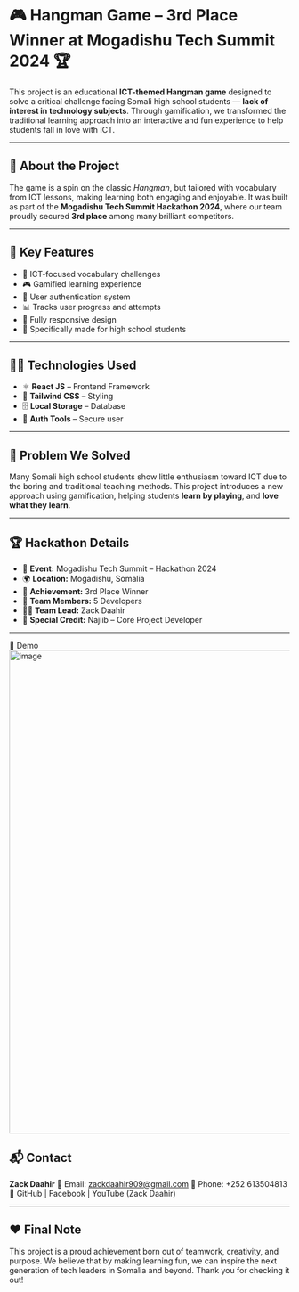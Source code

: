 # 🎮 Hangman Game – 3rd Place Winner at Mogadishu Tech Summit 2024 🏆

This project is an educational **ICT-themed Hangman game** designed to solve a critical challenge facing Somali high school students — **lack of interest in technology subjects**. Through gamification, we transformed the traditional learning approach into an interactive and fun experience to help students fall in love with ICT.

---

## 🌟 About the Project

The game is a spin on the classic *Hangman*, but tailored with vocabulary from ICT lessons, making learning both engaging and enjoyable. It was built as part of the **Mogadishu Tech Summit Hackathon 2024**, where our team proudly secured **3rd place** among many brilliant competitors.

---

## 🚀 Key Features

* 🧠 ICT-focused vocabulary challenges
* 🎮 Gamified learning experience
* 👥 User authentication system
* 📊 Tracks user progress and attempts
* 📱 Fully responsive design
* 🏫 Specifically made for high school students

---

## 👨‍💻 Technologies Used

* ⚛️ **React JS** – Frontend Framework
* 🎨 **Tailwind CSS** – Styling
* 🗄️ **Local Storage** – Database
* 🔐 **Auth Tools** – Secure user

---

## 🧠 Problem We Solved

Many Somali high school students show little enthusiasm toward ICT due to the boring and traditional teaching methods. This project introduces a new approach using gamification, helping students **learn by playing**, and **love what they learn**.

---

## 🏆 Hackathon Details

* 🎤 **Event:** Mogadishu Tech Summit – Hackathon 2024
* 🌍 **Location:** Mogadishu, Somalia
* 🥉 **Achievement:** 3rd Place Winner
* 👥 **Team Members:** 5 Developers
* 👨‍🏫 **Team Lead:** Zack Daahir
* 🙌 **Special Credit:** Najiib – Core Project Developer

---
📸 Demo
<img width="1782" height="868" alt="image" src="https://github.com/user-attachments/assets/702bec16-d92e-49ea-8214-5418ca478a0b" />


## 📬 Contact

**Zack Daahir**
📧 Email: [zackdaahir909@gmail.com](mailto:zackdaahir909@gmail.com)
📱 Phone: +252 613504813
🔗 GitHub | Facebook | YouTube (Zack Daahir)

---

## ❤️ Final Note

This project is a proud achievement born out of teamwork, creativity, and purpose. We believe that by making learning fun, we can inspire the next generation of tech leaders in Somalia and beyond. Thank you for checking it out!
